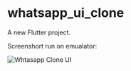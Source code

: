 # whatsapp_ui_clone

A new Flutter project.

Screenshort run on emualator:

![Whtasapp Clone UI](https://github.com/munazirbangash/whatsapp_UI_clone/assets/124512968/dc8c12d8-da1a-44de-b5d9-ea65e6d2b870)
